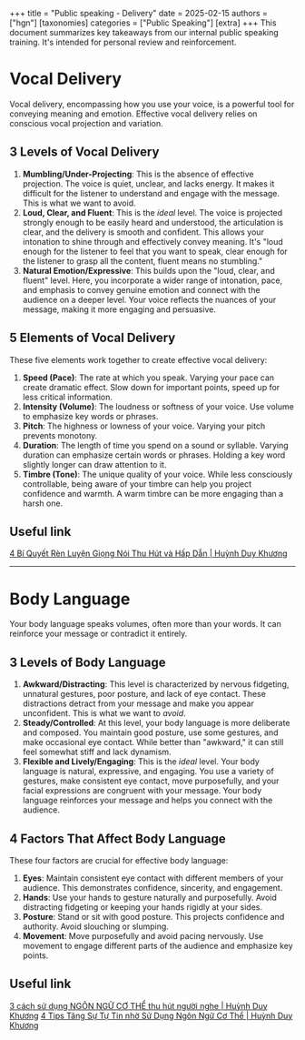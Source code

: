 +++
title = "Public speaking - Delivery"
date = 2025-02-15
authors = ["hgn"]
[taxonomies]
categories = ["Public Speaking"]
[extra]
+++
This document summarizes key takeaways from our internal public speaking training.  It's intended for personal review and reinforcement.

# Vocal Delivery
Vocal delivery, encompassing how you use your voice, is a powerful tool for conveying meaning and emotion.  Effective vocal delivery relies on conscious vocal projection and variation.
## 3 Levels of Vocal Delivery
1. **Mumbling/Under-Projecting**: This is the absence of effective projection.  The voice is quiet, unclear, and lacks energy. It makes it difficult for the listener to understand and engage with the message.  This is what we want to avoid.
2. **Loud, Clear, and Fluent**: This is the *ideal* level.  The voice is projected strongly enough to be easily heard and understood, the articulation is clear, and the delivery is smooth and confident.  This allows your intonation to shine through and effectively convey meaning.  It's "loud enough for the listener to feel that you want to speak, clear enough for the listener to grasp all the content, fluent means no stumbling."
3. **Natural Emotion/Expressive**: This builds upon the "loud, clear, and fluent" level.  Here, you incorporate a wider range of intonation, pace, and emphasis to convey genuine emotion and connect with the audience on a deeper level.  Your voice reflects the nuances of your message, making it more engaging and persuasive.

## 5 Elements of Vocal Delivery
These five elements work together to create effective vocal delivery:
1. **Speed (Pace)**: The rate at which you speak. Varying your pace can create dramatic effect. Slow down for important points, speed up for less critical information.
2. **Intensity (Volume)**: The loudness or softness of your voice. Use volume to emphasize key words or phrases.
3. **Pitch**: The highness or lowness of your voice. Varying your pitch prevents monotony.
4. **Duration**: The length of time you spend on a sound or syllable. Varying duration can emphasize certain words or phrases. Holding a key word slightly longer can draw attention to it.
5. **Timbre (Tone)**: The unique quality of your voice. While less consciously controllable, being aware of your timbre can help you project confidence and warmth. A warm timbre can be more engaging than a harsh one.

## Useful link
[4 Bí Quyết Rèn Luyện Giọng Nói Thu Hút và Hấp Dẫn | Huỳnh Duy Khương](https://www.youtube.com/watch?v=GRiQ80T9RZI)

---
# Body Language
Your body language speaks volumes, often more than your words.  It can reinforce your message or contradict it entirely.
## 3 Levels of Body Language
1. **Awkward/Distracting**: This level is characterized by nervous fidgeting, unnatural gestures, poor posture, and lack of eye contact.  These distractions detract from your message and make you appear unconfident.  This is what we want to *avoid*.
2. **Steady/Controlled**: At this level, your body language is more deliberate and composed.  You maintain good posture, use some gestures, and make occasional eye contact.  While better than "awkward," it can still feel somewhat stiff and lack dynamism.
3. **Flexible and Lively/Engaging**: This is the *ideal* level.  Your body language is natural, expressive, and engaging.  You use a variety of gestures, make consistent eye contact, move purposefully, and your facial expressions are congruent with your message.  Your body language reinforces your message and helps you connect with the audience.

## 4 Factors That Affect Body Language
These four factors are crucial for effective body language:

1. **Eyes**: Maintain consistent eye contact with different members of your audience. This demonstrates confidence, sincerity, and engagement.
2. **Hands**: Use your hands to gesture naturally and purposefully. Avoid distracting fidgeting or keeping your hands rigidly at your sides.
3. **Posture**: Stand or sit with good posture. This projects confidence and authority. Avoid slouching or slumping.
4. **Movement**: Move purposefully and avoid pacing nervously. Use movement to engage different parts of the audience and emphasize key points.

## Useful link
[3 cách sử dụng NGÔN NGỮ CƠ THỂ thu hút người nghe | Huỳnh Duy Khương](https://www.youtube.com/watch?v=xPY9EHVp_1E)
[4 Tips Tăng Sự Tự Tin nhờ Sử Dụng Ngôn Ngữ Cơ Thể | Huỳnh Duy Khương](https://www.youtube.com/watch?v=TeWXTbm3MmE)